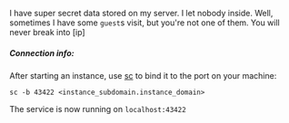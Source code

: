 I have super secret data stored on my server. I let nobody inside. Well, sometimes I have some `guest`s visit, but you're not one of them. You will never break into [ip]

##### Connection info:
After starting an instance, use [sc](https://github.com/CTFd/snicat) to bind it to the port on your machine:
```
sc -b 43422 <instance_subdomain.instance_domain>
```
The service is now running on `localhost:43422`
